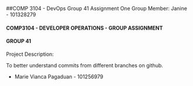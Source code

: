 ##COMP 3104 - DevOps Group 41 Assignment One Group Member: Janine - 101328279
#### COMP3104 - DEVELOPER OPERATIONS - GROUP ASSIGNMENT
#### GROUP 41
Project Description: 

To better understand commits from different branches on github.
- Marie Vianca Pagaduan - 101256979
